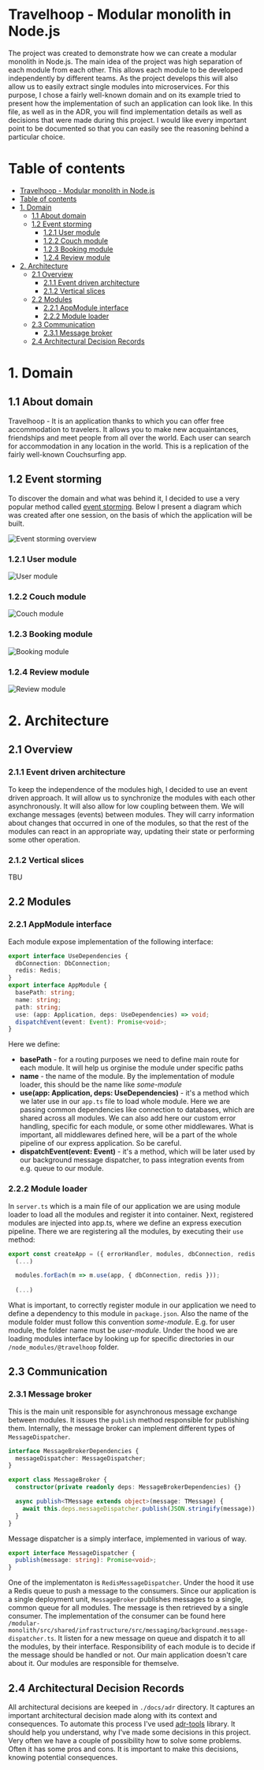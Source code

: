 # Travelhoop - Modular monolith in Node.js

The project was created to demonstrate how we can create a modular monolith in Node.js. The main idea of the project was high separation of each module from each other. This allows each module to be developed independently by different teams. As the project develops this will also allow us to easily extract single modules into microservices. For this purpose, I chose a fairly well-known domain and on its example tried to present how the implementation of such an application can look like.
In this file, as well as in the ADR, you will find implementation details as well as decisions that were made during this project. I would like every important point to be documented so that you can easily see the reasoning behind a particular choice.

# Table of contents

- [Travelhoop - Modular monolith in Node.js](#travelhoop---modular-monolith-in-nodejs)
- [Table of contents](#table-of-contents)
- [1. Domain](#1-domain)
  - [1.1 About domain](#11-about-domain)
  - [1.2 Event storming](#12-event-storming)
    - [1.2.1 User module](#121-user-module)
    - [1.2.2 Couch module](#122-couch-module)
    - [1.2.3 Booking module](#123-booking-module)
    - [1.2.4 Review module](#124-review-module)
- [2. Architecture](#2-architecture)
  - [2.1 Overview](#21-overview)
    - [2.1.1 Event driven architecture](#211-event-driven-architecture)
    - [2.1.2 Vertical slices](#212-vertical-slices)
  - [2.2 Modules](#22-modules)
    - [2.2.1 AppModule interface](#221-appmodule-interface)
    - [2.2.2 Module loader](#222-module-loader)
  - [2.3 Communication](#23-communication)
    - [2.3.1 Message broker](#231-message-broker)
  - [2.4 Architectural Decision Records](#24-architectural-decision-records)

# 1. Domain

## 1.1 About domain
Travelhoop - It is an application thanks to which you can offer free accommodation to travelers. It allows you to make new acquaintances, friendships and meet people from all over the world. Each user can search for accommodation in any location in the world. This is a replication of the fairly well-known Couchsurfing app.

## 1.2 Event storming
To discover the domain and what was behind it, I decided to use a very popular method called [event storming](https://www.eventstorming.com/). Below I present a diagram which was created after one session, on the basis of which the application will be built.

![Event storming overview](./docs/images/es-overview.jpg "Event storming overview")

### 1.2.1 User module
![User module](./docs/images/es-user-module.jpg "User module")
### 1.2.2 Couch module
![Couch module](./docs/images/es-couch-module.jpg "Couch module")
### 1.2.3 Booking module
![Booking module](./docs/images/es-booking-module.jpg "Booking module")
### 1.2.4 Review module
![Review module](./docs/images/es-review-module.jpg "Review module")

# 2. Architecture

## 2.1 Overview

### 2.1.1 Event driven architecture
To keep the independence of the modules high, I decided to use an event driven approach. It will allow us to synchronize the modules with each other asynchronously. It will also allow for low coupling between them. We will exchange messages (events) between modules. They will carry information about changes that occurred in one of the modules, so that the rest of the modules can react in an appropriate way, updating their state or performing some other operation.

### 2.1.2 Vertical slices
TBU
## 2.2 Modules

### 2.2.1 AppModule interface 
Each module expose implementation of the following interface:

```ts
export interface UseDependencies {
  dbConnection: DbConnection;
  redis: Redis;
}
export interface AppModule {
  basePath: string;
  name: string;
  path: string;
  use: (app: Application, deps: UseDependencies) => void;
  dispatchEvent(event: Event): Promise<void>;
}
```

Here we define:
- **basePath** - for a routing purposes we need to define main route for each module. It will help us orginise the module under specific paths
- **name** - the name of the module. By the implementation of module loader, this should be the name like *some-module*
- **use(app: Application, deps: UseDependencies)** - it's a method which we later use in our `app.ts` file to load whole module. Here we are passing common dependencies like connection to databases, which are shared across all modules. We can also add here our custom error handling, specific for each module, or some other middlewares. What is important, all middlewares defined here, will be a part of the whole pipeline of our express application. So be careful.
- **dispatchEvent(event: Event)** - it's a method, which will be later used by our background message dispatcher, to pass integration events from e.g. queue to our module.

### 2.2.2 Module loader
In `server.ts` which is a main file of our application we are using module loader to load all the modules and register it into container.
Next, registered modules are injected into app.ts, where we define an express execution pipeline. There we are registering all the modules, by executing their `use` method:

```ts
export const createApp = ({ errorHandler, modules, dbConnection, redis }: AppDependencies): Application => {
  (...)

  modules.forEach(m => m.use(app, { dbConnection, redis }));
  
  (...)
```

What is important, to correctly register module in our application we need to define a dependency to this module in `package.json`. Also the name of the module folder must follow this convention *some-module*. E.g. for user module, the folder name must be *user-module*. Under the hood we are loading modules interface by looking up for specific directories in our `/node_modules/@travelhoop` folder.

## 2.3 Communication

### 2.3.1 Message broker

This is the main unit responsible for asynchronous message exchange between modules. It issues the `publish` method responsible for publishing them. Internally, the message broker can implement different types of `MessageDispatcher`.

```ts
interface MessageBrokerDependencies {
  messageDispatcher: MessageDispatcher;
}

export class MessageBroker {
  constructor(private readonly deps: MessageBrokerDependencies) {}

  async publish<TMessage extends object>(message: TMessage) {
    await this.deps.messageDispatcher.publish(JSON.stringify(message));
  }
}
```

Message dispatcher is a simply interface, implemented in various of way. 

```ts
export interface MessageDispatcher {
  publish(message: string): Promise<void>;
}
```

One of the implementaton is `RedisMessageDispatcher`. Under the hood it use a Redis queue to push a message to the consumers.
Since our application is a single deployment unit, `MessageBroker` publishes messages to a single, common queue for all modules. The message is then retrieved by a single consumer. The implementation of the consumer can be found here `/modular-monolith/src/shared/infrastructure/src/messaging/background.message-dispatcher.ts`. It listen for a new message on queue and dispatch it to all the modules, by their interface. 
Responsibility of each module is to decide if the message should be handled or not. Our main application doesn't care about it. Our modules are responsible for themselve.

## 2.4 Architectural Decision Records
All architectural decisions are keeped in `./docs/adr` directory. It captures an important architectural decision made along with its context and consequences. To automate this process I've used [adr-tools](https://github.com/npryce/adr-tools) library. It should help you understand, why I've made some decisions in this project. Very often we have a couple of possibility how to solve some problems. Often it has some pros and cons. It is important to make this decisions, knowing potential consequences. 
